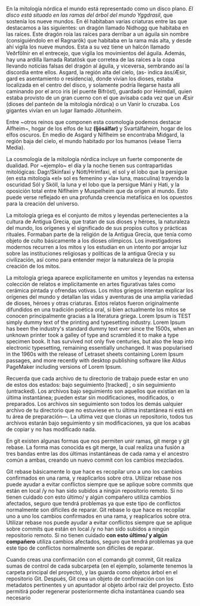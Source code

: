 
En la mitología nórdica el mundo está representado como un disco plano. *El disco está situado en las ramas del árbol del mundo Yggdrasil*, que sostenía los nueve mundos. En él habitaban varias criaturas entre las que destacamos a las siguientes: un dragón llamado Nidhogg que habitaba en las raíces. Este dragón roía las raíces para derribar a un águila sin nombre (consiguiéndolo en el Ragnarök) que habitaba en la rama más alta, y desde ahí vigila los nueve mundos. Esta a su vez tiene un halcón llamado Veðrfölnir en el entrecejo, que vigila los movimientos del águila. Además, hay una ardilla llamada Ratatösk que corretea de las raíces a la copa llevando noticias falsas del dragón al águila, y viceversa, sembrando así la discordia entre ellos. Asgard, la región alta del cielo, (as- indica áss/Æsir, gard es asentamiento o residencia), donde vivían los dioses, estaba localizada en el centro del disco, y solamente podría llegarse hasta allí caminando por el arco iris (el puente Bifröst), guardado por Heimdall, quien estaba provisto de un gran cuerno con el que avisaba cada vez que un Æsir (dioses del panteón de la mitología nórdica) o un Vanir lo cruzaba. Los gigantes vivían en un lugar llamado Jötunheim.

Entre ~otros reinos que componen esta cosmología podemos destacar Alfheim~, hogar de los elfos de luz **(ljósálfar)** y Svartálfaheim, hogar de los elfos oscuros. En medio de Asgard y Niflheim se encontraba Midgard, la región baja del cielo, el mundo habitado por los humanos (véase Tierra Media).

La cosmología de la mitología nórdica incluye un fuerte componente de dualidad. Por ~ejemplo~ el día y la noche tienen sus contrapartidas mitológicas: Dagr/Skinfaxi y Nótt/Hrímfaxi, el sol y el lobo que la persigue (en esta mitología «el» sol es femenino y «la» luna, masculina) trayendo la oscuridad Sól y Sköll, la luna y el lobo que la persigue Máni y Hati, y la oposición total entre Niflheim y Muspelheim que da origen al mundo. Esto puede verse reflejado en una profunda creencia metafísica en los opuestos para la creación del universo.

La mitología griega es el conjunto de mitos y leyendas pertenecientes a la cultura de Antigua Grecia, que tratan de sus dioses y héroes, la naturaleza del mundo, los orígenes y el significado de sus propios cultos y prácticas rituales. Formaban parte de la religión de la Antigua Grecia, que tenía como objeto de culto básicamente a los dioses olímpicos. Los investigadores modernos recurren a los mitos y los estudian en un intento por arrojar luz sobre las instituciones religiosas y políticas de la antigua Grecia y su civilización, así como para entender mejor la naturaleza de la propia creación de los mitos.

La mitología griega aparece explícitamente en umitos y leyendas na extensa colección de relatos e implícitamente en artes figurativas tales como cerámica pintada y ofrendas votivas. Los mitos griegos intentan explicar los orígenes del mundo y detallan las vidas y aventuras de una amplia variedad de dioses, héroes y otras criaturas. Estos relatos fueron originalmente difundidos en una tradición poética oral, si bien actualmente los mitos se conocen principalmente gracias a la literatura griega.
Lorem Ipsum is TEST simply dummy text of the printing and typesetting industry. Lorem Ipsum has been the industry's standard dummy text ever since the 1500s, when an unknown printer took a galley of type and scrambled it to make a type specimen book. It has survived not only five centuries, but also the leap into electronic typesetting, remaining essentially unchanged. It was popularised in the 1960s with the release of Letraset sheets containing Lorem Ipsum passages, and more recently with desktop publishing software like Aldus PageMaker including versions of Lorem Ipsum.

Recuerda que cada archivo de tu directorio de trabajo puede estar en uno de estos dos estados: bajo seguimiento [tracked] , o sin seguimiento (untracked). Los archivos bajo seguimiento son aquellos que existían en la última instantánea; pueden estar sin modificaciones, modificados, o preparados.
Los archivos sin seguimiento son todos los demás ualquier archivo de tu directorio que no estuviese en tu última instantánea ni está en tu área de preparación—. La ultima vez que clonas un repositorio, todos tus archivos estarán bajo seguimiento y sin modificaciones, ya que los acabas de copiar y no has modificado nada.


En git existen algunas formas que nos permiten unir ramas, git merge y git rebase. La forma mas conocida es git merge, la cual realiza una fusión a tres bandas entre las dos últimas instantáneas de cada rama y el ancestro común a ambas, creando un nuevo commit con los cambios mezclados.

Git rebase básicamente lo que hace es recopilar uno a uno los cambios confirmados en una rama, y reaplicarlos sobre otra. Utilizar rebase nos puede ayudar a evitar conflictos siempre que se aplique sobre commits que están en local
 /y no han sido subidos a ningún repositorio remoto. Si no tienen cuidado con esto último/ y algún compañero utiliza cambios afectados, seguro que tendrá problemas ya que este tipo de conflictos normalmente son difíciles de reparar.
Git rebase lo que hace es recopilar uno a uno los cambios confirmados en una rama, y reaplicarlos sobre otra. Utilizar rebase nos puede ayudar a evitar conflictos siempre que se aplique sobre commits que están en local
 /y no han sido subidos a ningún repositorio remoto. Si no tienen cuidado **con esto último/ y algún compañero** utiliza cambios afectados, seguro que tendrá problemas ya que este tipo de conflictos normalmente son difíciles de reparar.

Cuando creas una confirmación con el comando git commit, Git realiza sumas de control de cada subcarpeta (en el ejemplo, solamente tenemos la carpeta principal del proyecto), y las guarda como objetos árbol en el repositorio Git. Después, Git crea un objeto de confirmación con los metadatos pertinentes y un apuntador al objeto árbol raiz del proyecto. Esto permitirá poder regenerar posteriormente dicha instantánea cuando sea necesario
